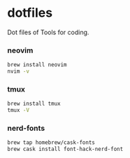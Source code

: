 # dotfiles
Dot files of Tools for coding.



### neovim
```bash
brew install neovim
nvim -v
```



### tmux
```bash
brew install tmux
tmux -V
```



### nerd-fonts
```bash
brew tap homebrew/cask-fonts
brew cask install font-hack-nerd-font
```
